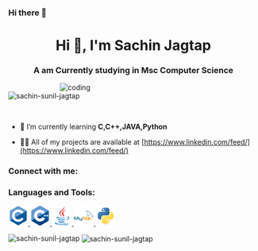 ### Hi there 👋

<h1 align="center">Hi 👋, I'm Sachin Jagtap</h1>
<h3 align="center">A am Currently studying in Msc Computer Science</h3>

<img align = "right" alt ="coding" width ="400" src="https://www.google.com/url?sa=i&url=https%3A%2F%2Fprototypr.io%2Finspiration%2Flate-night-coding-by-afsal-dribbble&psig=AOvVaw1x1v3Q7QzyQAwGkTPhpqAB&ust=1691505281584000&source=images&cd=vfe&opi=89978449&ved=0CBEQjRxqFwoTCIi0orvjyoADFQAAAAAdAAAAABAI ">

<p align="left"> <img src="https://komarev.com/ghpvc/?username=sachin-sunil-jagtap&label=Profile%20views&color=0e75b6&style=flat" alt="sachin-sunil-jagtap" /> </p>

<p align="left"> <a href="https://twitter.com/" target="blank"><img src="https://img.shields.io/twitter/follow/?logo=twitter&style=for-the-badge" alt="" /></a> </p>

- 🌱 I’m currently learning **C,C++,JAVA,Python**

- 👨‍💻 All of my projects are available at [https://www.linkedin.com/feed/](https://www.linkedin.com/feed/)

<h3 align="left">Connect with me:</h3>
<p align="left">
</p>

<h3 align="left">Languages and Tools:</h3>
<p align="left"> <a href="https://www.cprogramming.com/" target="_blank" rel="noreferrer"> <img src="https://raw.githubusercontent.com/devicons/devicon/master/icons/c/c-original.svg" alt="c" width="40" height="40"/> </a> <a href="https://www.w3schools.com/cpp/" target="_blank" rel="noreferrer"> <img src="https://raw.githubusercontent.com/devicons/devicon/master/icons/cplusplus/cplusplus-original.svg" alt="cplusplus" width="40" height="40"/> </a> <a href="https://www.java.com" target="_blank" rel="noreferrer"> <img src="https://raw.githubusercontent.com/devicons/devicon/master/icons/java/java-original.svg" alt="java" width="40" height="40"/> </a> <a href="https://www.mysql.com/" target="_blank" rel="noreferrer"> <img src="https://raw.githubusercontent.com/devicons/devicon/master/icons/mysql/mysql-original-wordmark.svg" alt="mysql" width="40" height="40"/> </a> <a href="https://www.python.org" target="_blank" rel="noreferrer"> <img src="https://raw.githubusercontent.com/devicons/devicon/master/icons/python/python-original.svg" alt="python" width="40" height="40"/> </a> </p>

<p><img align="left" src="https://github-readme-stats.vercel.app/api/top-langs?username=sachin-sunil-jagtap&show_icons=true&locale=en&layout=compact" alt="sachin-sunil-jagtap" /></p>

<p>&nbsp;<img align="center" src="https://github-readme-stats.vercel.app/api?username=sachin-sunil-jagtap&show_icons=true&locale=en" alt="sachin-sunil-jagtap" /></p>
